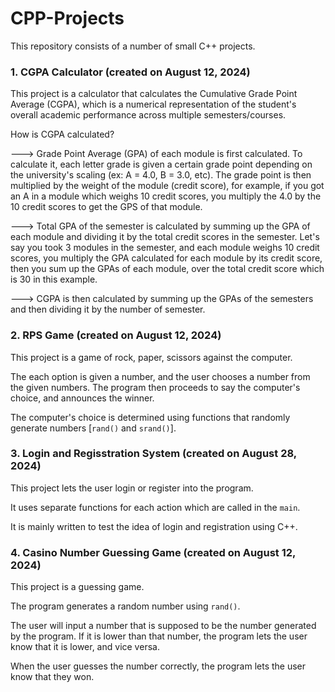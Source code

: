# CPP-Projects
This repository consists of a number of small C++ projects.

### 1. CGPA Calculator (created on August 12, 2024)
This project is a calculator that calculates the Cumulative Grade Point Average (CGPA), which is a numerical representation of the student's overall academic performance across multiple semesters/courses.

How is CGPA calculated?

---> Grade Point Average (GPA) of each module is first calculated. To calculate it, each letter grade is given a certain grade point depending on the university's scaling (ex: A = 4.0, B = 3.0, etc). The grade point is then multiplied by the weight of the module (credit score), for example, if you got an A in a module which weighs 10 credit scores, you multiply the 4.0 by the 10 credit scores to get the GPS of that module.

---> Total GPA of the semester is calculated by summing up the GPA of each module and dividing it by the total credit scores in the semester. Let's say you took 3 modules in the semester, and each module weighs 10 credit scores, you multiply the GPA calculated for each module by its credit score, then you sum up the GPAs of each module, over the total credit score which is 30 in this example.

---> CGPA is then calculated by summing up the GPAs of the semesters and then dividing it by the number of semester.

### 2. RPS Game (created on August 12, 2024)
This project is a game of rock, paper, scissors against the computer.

The each option is given a number, and the user chooses a number from the given numbers. The program then proceeds to say the computer's choice, and announces the winner.

The computer's choice is determined using functions that randomly generate numbers [`rand()` and `srand()`].

### 3. Login and Regisstration System (created on August 28, 2024)
This project lets the user login or register into the program. 

It uses separate functions for each action which are called in the `main`.

It is mainly written to test the idea of login and registration using C++.

### 4. Casino Number Guessing Game (created on August 12, 2024)
This project is a guessing game.

The program generates a random number using `rand()`.

The user will input a number that is supposed to be the number generated by the program. If it is lower than that number, the program lets the user know that it is lower, and vice versa.

When the user guesses the number correctly, the program lets the user know that they won.